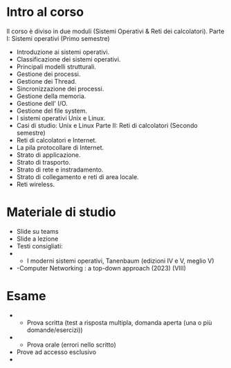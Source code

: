 # Intro al corso
Il corso è diviso in due moduli (Sistemi Operativi & Reti dei calcolatori).
Parte I: Sistemi operativi (Primo semestre) 
- Introduzione ai sistemi operativi. 
- Classificazione dei sistemi operativi. 
- Principali modelli strutturali. 
- Gestione dei processi. 
- Gestione dei Thread. 
- Sincronizzazione dei processi. 
- Gestione della memoria. 
- Gestione dell' I/O. 
- Gestione del file system. 
- I sistemi operativi Unix e Linux. 
- Casi di studio: Unix e Linux 
Parte II: Reti di calcolatori (Secondo semestre) 
- Reti di calcolatori e Internet. 
- La pila protocollare di Internet. 
- Strato di applicazione. 
- Strato di trasporto. 
- Strato di rete e instradamento. 
- Strato di collegamento e reti di area locale. 
- Reti wireless.
# Materiale di studio
- Slide su teams
- Slide a lezione
- Testi consigliati:
- - I moderni sistemi operativi, Tanenbaum (edizioni IV e V, meglio V)
- -Computer Networking : a top-down approach (2023) (VIII)
# Esame
- - Prova scritta (test a risposta multipla, domanda aperta (una o più domande/esercizi))
- - Prova orale (errori nello scritto)
- Prove ad accesso esclusivo
- 